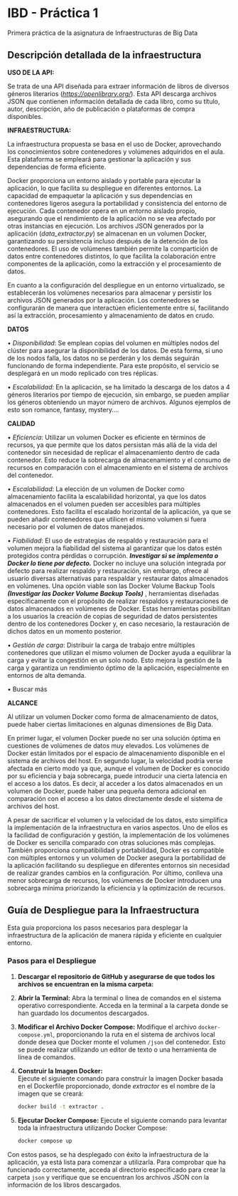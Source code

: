 # IBD - Práctica 1
Primera práctica de la asignatura de Infraestructuras de Big Data

## Descripción detallada de la infraestructura

**USO DE LA API:** 

Se trata de una API diseñada para extraer información de libros de diversos géneros literarios (*https://openlibrary.org/*). Esta API descarga archivos JSON que contienen información detallada de cada libro, como su título, autor, descripción, año de publicación o plataformas de compra disponibles.


**INFRAESTRUCTURA:**

La infraestructura propuesta se basa en el uso de Docker, aprovechando los conocimientos sobre contenedores y volúmenes adquiridos en el aula. Esta plataforma se empleará para gestionar la aplicación y sus dependencias de forma eficiente.

Docker proporciona un entorno aislado y portable para ejecutar la aplicación, lo que facilita su despliegue en diferentes entornos. La capacidad de empaquetar la aplicación y sus dependencias en contenedores ligeros asegura la portabilidad y consistencia del entorno de ejecución. Cada contenedor opera en un entorno aislado propio, asegurando que el rendimiento de la aplicación no se vea afectado por otras instancias en ejecución. Los archivos JSON generados por la aplicación (*data_extractor.py*) se almacenan en un volumen Docker, garantizando su persistencia incluso después de la detención de los contenedores. El uso de volúmenes también permite la compartición de datos entre contenedores distintos, lo que facilita la colaboración entre componentes de la aplicación, como la extracción y el procesamiento de datos.

En cuanto a la configuración del despliegue en un entorno virtualizado, se establecerán los volúmenes necesarios para almacenar y persistir los archivos JSON generados por la aplicación. Los contenedores se configurarán de manera que interactúen eficientemente entre sí, facilitando así la extracción, procesamiento y almacenamiento de datos en crudo. 
 

**DATOS**

•	*Disponibilidad*:
Se emplean copias del volumen en múltiples nodos del clúster para asegurar la disponibilidad de los datos. De esta forma, si uno de los nodos falla, los datos no se perderán y los demás seguirán funcionando de forma independiente. Para este propósito, el servicio se desplegará en un modo replicado con tres réplicas.

•	*Escalabilidad*:
En la aplicación, se ha limitado la descarga de los datos a 4 géneros literarios por tiempo de ejecución, sin embargo, se pueden ampliar los géneros obteniendo un mayor número de archivos. Algunos ejemplos de esto son romance, fantasy, mystery….

**CALIDAD**

•	*Eficiencia*:
Utilizar un volumen Docker es eficiente en términos de recursos, ya que permite que los datos persistan más allá de la vida del contenedor sin necesidad de replicar el almacenamiento dentro de cada contenedor. Esto reduce la sobrecarga de almacenamiento y el consumo de recursos en comparación con el almacenamiento en el sistema de archivos del contenedor. 

•	*Escalabilidad*:
La elección de un volumen de Docker como almacenamiento facilita la escalabilidad horizontal, ya que los datos almacenados en el volumen pueden ser accesibles para múltiples contenedores. Esto facilita el escalado horizontal de la aplicación, ya que se pueden añadir contenedores que utilicen el mismo volumen si fuera necesario por el volumen de datos manejados. 

•	*Fiabilidad*:
El uso de estrategias de respaldo y restauración para el volumen mejora la fiabilidad del sistema al garantizar que los datos estén protegidos contra pérdidas o corrupción. ***Investigar si se implementa o Docker lo tiene por defecto.*** 
Docker no incluye una solución integrada por defecto para realizar respaldo y restauración, sin embargo, ofrece al usuario diversas alternativas para respaldar y restaurar datos almacenados en volúmenes. Una opción viable son las Docker Volume Backup Tools ***(Investigar las Docker Volume Backup Tools)*** , herramientas diseñadas específicamente con el propósito de realizar respaldos y restauraciones de datos almacenados en volúmenes de Docker. Estas herramientas posibilitan a los usuarios la creación de copias de seguridad de datos persistentes dentro de los contenedores Docker y, en caso necesario, la restauración de dichos datos en un momento posterior.

•	*Gestión de carga*:
Distribuir la carga de trabajo entre múltiples contenedores que utilizan el mismo volumen de Docker ayuda a equilibrar la carga y evitar la congestión en un solo nodo. Esto mejora la gestión de la carga y garantiza un rendimiento óptimo de la aplicación, especialmente en entornos de alta demanda.

•	Buscar más

**ALCANCE**

Al utilizar un volumen Docker como forma de almacenamiento de datos, puede haber ciertas limitaciones en algunas dimensiones de Big Data. 

En primer lugar, el volumen Docker puede no ser una solución óptima en cuestiones de volúmenes de datos muy elevados. Los volúmenes de Docker están limitados por el espacio de almacenamiento disponible en el sistema de archivos del host.
En segundo lugar, la velocidad podría verse afectada en cierto modo ya que, aunque el volumen de Docker es conocido por su eficiencia y baja sobrecarga, puede introducir una cierta latencia en el acceso a los datos. Es decir, al acceder a los datos almacenados en un volumen de Docker, puede haber una pequeña demora adicional en comparación con el acceso a los datos directamente desde el sistema de archivos del host.

A pesar de sacrificar el volumen y la velocidad de los datos, esto simplifica la implementación de la infraestructura en varios aspectos. Uno de ellos es la facilidad de configuración y gestión, la implementación de los volúmenes de Docker es sencilla comparado con otras soluciones más complejas. También proporciona compatibilidad y portabilidad, Docker es compatible con múltiples entornos y un volumen de Docker asegura la portabilidad de la aplicación facilitando su despliegue en diferentes entornos sin necesidad de realizar grandes cambios en la configuración. Por último, conlleva una menor sobrecarga de recursos, los volúmenes de Docker introducen una sobrecarga mínima priorizando la eficiencia y la optimización de recursos. 

## Guía de Despliegue para la Infraestructura

Esta guía proporciona los pasos necesarios para desplegar la infraestructura de la aplicación de manera rápida y eficiente en cualquier entorno.

### Pasos para el Despliegue

1. **Descargar el repositorio de GitHub y asegurarse de que todos los archivos se encuentran en la misma carpeta:**
   
2. **Abrir la Terminal:**
   Abra la terminal o línea de comandos en el sistema operativo correspondiente. Acceda en la terminal a la carpeta donde se    han guardado los documentos descargados.

3. **Modificar el Archivo Docker Compose:**
   Modifique el archivo `docker-compose.yml`, proporcionando la ruta en el sistema de archivos local donde desea que Docker     monte el volumen `/json` del contenedor. Esto se puede realizar utilizando un editor de texto o una herramienta de línea     de comandos.

4. **Construir la Imagen Docker:**  
   Ejecute el siguiente comando para construir la imagen Docker basada en el Dockerfile proporcionado, donde *extractor* es     el nombre de la imagen que se creará:

   ```bash
   docker build -t extractor .
   ```

5. **Ejecutar Docker Compose:**
   Ejecute el siguiente comando para levantar toda la infraestructura utilizando Docker Compose:

   ```bash
   docker compose up
   ```

Con estos pasos, se ha desplegado con éxito la infraestructura de la aplicación, ya está lista para comenzar a utilizarla. Para comprobar que ha funcionado correctamente, acceda al directorio especificado para crear la carpeta `json` y verifique que se encuentran los archivos JSON con la información de los libros descargados.


